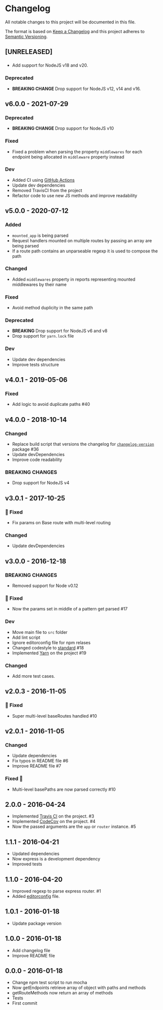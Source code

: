 # Changelog
All notable changes to this project will be documented in this file.

The format is based on [Keep a Changelog](http://keepachangelog.com/en/1.0.0/)
and this project adheres to [Semantic Versioning](http://semver.org/spec/v2.0.0.html).

<!--
## [UNRELEASED]
### Added
### Changed
### Deprecated
### Removed
### Fixed
### Security
-->

## [UNRELEASED]

###
- Add support for NodeJS v18 and v20.

### Deprecated
- **BREAKING CHANGE** Drop support for NodeJS v12, v14 and v16.


## v6.0.0 - 2021-07-29

### Deprecated
- **BREAKING CHANGE** Drop support for NodeJS v10

### Fixed
- Fixed a problem when parsing the property `middlewares` for each endpoint being allocated in `middleware` property instead

### Dev
- Added CI using [GitHub Actions](https://docs.github.com/en/actions)
- Update dev dependencies
- Removed TravisCI from the project
- Refactor code to use new JS methods and improve readability


## v5.0.0 - 2020-07-12

### Added
- `mounted_app` is being parsed
- Request handlers mounted on multiple routes by passing an array are being parsed
- If a route path contains an unparseable regexp it is used to compose the path

### Changed
- Added `middlewares` property in reports representing mounted middlewares by their name

### Fixed
- Avoid method duplicity in the same path

### Deprecated
- **BREAKING** Drop support for NodeJS v6 and v8
- Drop support for `yarn.lock` file

### Dev
- Update dev dependencies
- Improve tests structure


## v4.0.1 - 2019-05-06
### Fixed
- Add logic to avoid duplicate paths #40


## v4.0.0 - 2018-10-14

### Changed
- Replace build script that versions the changelog for [`changelog-version`](https://www.npmjs.com/package/changelog-version) package #36
- Update devDependencies
- Improve code readability

### BREAKING CHANGES
- Drop support for NodeJS v4


## v3.0.1 - 2017-10-25

### 🐛 Fixed
- Fix params on Base route with multi-level routing

### Changed
- Update devDependencies


## v3.0.0 - 2016-12-18

### BREAKING CHANGES
- Removed support for Node v0.12

### 🐛 Fixed
- Now the params set in middle of a pattern get parsed #17

### Dev
- Move main file to `src` folder
- Add lint script
- Ignore editorconfig file for npm relases
- Changed codestyle to [standard](http://standardjs.com/) #18
- Implemented [Yarn](https://yarnpkg.com) on the project #19

### Changed
- Add more test cases.


## v2.0.3 - 2016-11-05

### 🐛 Fixed
- Super multi-level baseRoutes handled #10


## v2.0.1 - 2016-11-05

### Changed
- Update dependencies
- Fix typos in README file #6
- Improve README file #7

### Fixed 🐛
- Multi-level basePaths are now parsed correctly #10


## 2.0.0 - 2016-04-24

- Implemented [Travis CI](https://travis-ci.org/) on the project. #3
- Implemented [CodeCov](https://codecov.io/) on the project. #4
- Now the passed arguments are the `app` or `router` instance. #5

## 1.1.1 - 2016-04-21

- Updated dependencies
- Now express is a development dependency
- Improved tests


## 1.1.0 - 2016-04-20

- Improved regexp to parse express router. #1
- Added [editorconfig](http://editorconfig.org) file.


## 1.0.1 - 2016-01-18

- Update package version


## 1.0.0 - 2016-01-18

- Add changelog file
- Improve README file


## 0.0.0 - 2016-01-18

- Change npm test script to run mocha
- Now getEndpoints retrieve array of object with paths and methods
- getRouteMethods now return an array of methods
- Tests
- First commit
